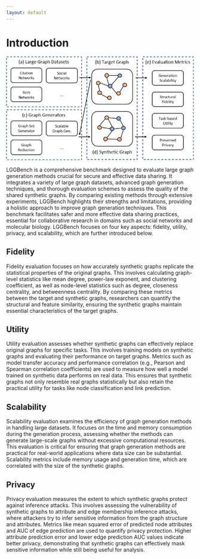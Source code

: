 ```yaml
---
layout: default
---
```


# Introduction

![LGGBench](LGGBench.png)

LGGBench is a comprehensive benchmark designed to evaluate large graph generation methods crucial for secure and effective data sharing. It integrates a variety of large graph datasets, advanced graph generation techniques, and thorough evaluation schemes to assess the quality of the shared synthetic graphs. By comparing existing methods through extensive experiments, LGGBench highlights their strengths and limitations, providing a holistic approach to improve graph generation techniques. This benchmark facilitates safer and more effective data sharing practices, essential for collaborative research in domains such as social networks and molecular biology. LGGBench focuses on four key aspects: fidelity, utility, privacy, and scalability, which are further introduced below.

## Fidelity

Fidelity evaluation focuses on how accurately synthetic graphs replicate the statistical properties of the original graphs. This involves calculating graph-level statistics like mean degree, power-law exponent, and clustering coefficient, as well as node-level statistics such as degree, closeness centrality, and betweenness centrality. By comparing these metrics between the target and synthetic graphs, researchers can quantify the structural and feature similarity, ensuring the synthetic graphs maintain essential characteristics of the target graphs.

## Utility

Utility evaluation assesses whether synthetic graphs can effectively replace original graphs for specific tasks. This involves training models on synthetic graphs and evaluating their performance on target graphs. Metrics such as model transfer accuracy and performance correlation (e.g., Pearson and Spearman correlation coefficients) are used to measure how well a model trained on synthetic data performs on real data. This ensures that synthetic graphs not only resemble real graphs statistically but also retain the practical utility for tasks like node classification and link prediction.

## Scalability

Scalability evaluation examines the efficiency of graph generation methods in handling large datasets. It focuses on the time and memory consumption during the generation process, assessing whether the methods can generate large-scale graphs without excessive computational resources. This evaluation is critical for ensuring that graph generation methods are practical for real-world applications where data size can be substantial. Scalability metrics include memory usage and generation time, which are correlated with the size of the synthetic graphs.

## Privacy

Privacy evaluation measures the extent to which synthetic graphs protect against inference attacks. This involves assessing the vulnerability of synthetic graphs to attribute and edge membership inference attacks, where attackers try to infer sensitive information from the graph structure and attributes. Metrics like mean squared error of predicted node attributes and AUC of edge prediction are used to quantify privacy protection. Higher attribute prediction error and lower edge prediction AUC values indicate better privacy, demonstrating that synthetic graphs can effectively mask sensitive information while still being useful for analysis.
